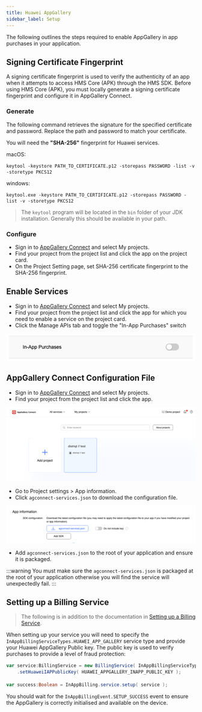```yaml
---
title: Huawei AppGallery
sidebar_label: Setup
---
```



The following outlines the steps required to enable AppGallery in app purchases in your application.


## Signing Certificate Fingerprint

A signing certificate fingerprint is used to verify the authenticity of an app when it attempts to access HMS Core (APK) through the HMS SDK. Before using HMS Core (APK), you must locally generate a signing certificate fingerprint and configure it in AppGallery Connect.


### Generate

The following command retrieves the signature for the specified certificate and password. Replace the path and password to match your certificate.

You will need the **"SHA-256"** fingerprint for Huawei services.


macOS: 

```
keytool -keystore PATH_TO_CERTIFICATE.p12 -storepass PASSWORD -list -v -storetype PKCS12
```


windows:

```
keytool.exe -keystore PATH_TO_CERTIFICATE.p12 -storepass PASSWORD -list -v -storetype PKCS12
```

>
> The `keytool` program will be located in the `bin` folder of your JDK installation. Generally this should be available in your path. 
>




### Configure

- Sign in to [AppGallery Connect](https://developer.huawei.com/consumer/en/service/josp/agc/index.html) and select My projects.
- Find your project from the project list and click the app on the project card.
- On the Project Setting page, set SHA-256 certificate fingerprint to the SHA-256 fingerprint.




## Enable Services

- Sign in to [AppGallery Connect](https://developer.huawei.com/consumer/en/service/josp/agc/index.html) and select My projects.
- Find your project from the project list and click the app for which you need to enable a service on the project card.
- Click the Manage APIs tab and toggle the "In-App Purchases" switch

![](images/huawei-appgallery-enableservice.png)




## AppGallery Connect Configuration File

- Sign in to [AppGallery Connect](https://developer.huawei.com/consumer/en/service/josp/agc/index.html) and select My projects.
- Find your project from the project list and click the app.

![](images/huawei-appgallery-connect-config-download-1.png)

- Go to Project settings > App information.
- Click `agconnect-services.json` to download the configuration file.

![](images/huawei-appgallery-connect-config-download-2.png)

 - Add `agconnect-services.json` to the root of your application and ensure it is packaged.  


:::warning
You must make sure the `agconnect-services.json` is packaged at the root of your application otherwise you will find the service will unexpectedly fail.
:::



## Setting up a Billing Service

> The following is in addition to the documentation in [Setting up a Billing Service](../billing-service.md).

When setting up your service you will need to specify the `InAppBillingServiceTypes.HUAWEI_APP_GALLERY` service type and provide your Huawei AppGallery Public key. The public key is used to verify purchases to provide a level of fraud protection:

```actionscript
var service:BillingService = new BillingService( InAppBillingServiceTypes.HUAWEI_APP_GALLERY )
    .setHuaweiIAPPublicKey( HUAWEI_APPGALLERY_INAPP_PUBLIC_KEY );

var success:Boolean = InAppBilling.service.setup( service );
```

You should wait for the `InAppBillingEvent.SETUP_SUCCESS` event to ensure the AppGallery is correctly initialised and available on the device.

